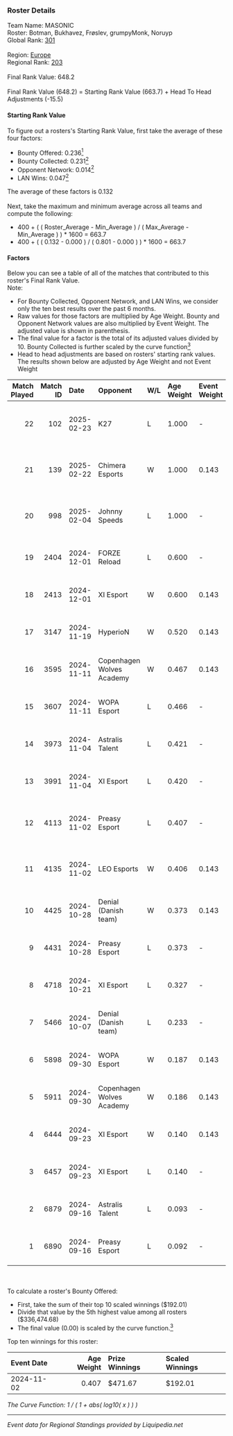 ### Roster Details<br />
Team Name: MASONIC<br />
Roster: Botman, Bukhavez, Frøslev, grumpyMonk, Noruyp<br />
Global Rank: [301](../standings_global.md)<br />
<br />
Region: [Europe]( ../standings_europe.md)<br />
Regional Rank: [203]( ../standings_europe.md)<br />
<br />
Final Rank Value:  648.2<br />
<br />
Final Rank Value (648.2) = Starting Rank Value (663.7) + Head To Head Adjustments (-15.5)<br />

#### Starting Rank Value<br />
To figure out a rosters's Starting Rank Value, first take the average of these four factors:<br />
- Bounty Offered: 0.236[<sup>1</sup>](#table2)
- Bounty Collected: 0.231[<sup>2</sup>](#table1)
- Opponent Network: 0.014[<sup>2</sup>](#table1)
- LAN Wins: 0.047[<sup>2</sup>](#table1)

The average of these factors is 0.132<br />
<br />
Next, take the maximum and minimum average across all teams and compute the following:<br />
- 400 + ( ( Roster_Average - Min_Average ) / ( Max_Average - Min_Average ) ) * 1600 = 663.7
- 400 + ( ( 0.132 - 0.000 ) / ( 0.801 - 0.000 ) ) * 1600 = 663.7


#### Factors<br />
Below you can see a table of all of the matches that contributed to this roster's Final Rank Value.<br />
Note:<br />

- For Bounty Collected, Opponent Network, and LAN Wins, we consider only the ten best results over the past 6 months.
- Raw values for those factors are multiplied by Age Weight. Bounty and Opponent Network values are also multiplied by Event Weight. The adjusted value is shown in parenthesis.
- The final value for a factor is the total of its adjusted values divided by 10. Bounty Collected is further scaled by the curve function[<sup>3</sup>](#curveFunction)
- Head to head adjustments are based on rosters' starting rank values. The results shown below are adjusted by Age Weight and not Event Weight
<span id="table1"></span><br />


| Match Played | Match ID | Date       | Opponent                  | W/L | Age Weight | Event Weight | Bounty Collected | Opponent Network | LAN Wins  | H2H Adj. | Roster                                              |
| -: | -: | :- | :- | :- | :- | :- | :- | :- | :- | -: | :- |
|           22 |      102 | 2025-02-23 | K27                       | L   | 1.000      | -            | -                | -                | -         |    -9.31 | Botman, Bukhavez, Frøslev, grumpyMonk, Noruyp       |
|           21 |      139 | 2025-02-22 | Chimera Esports           | W   | 1.000      | 0.143        | 0.025 (0.004)    | 0.595 (0.085)    | 0 (0.000) |    24.07 | Botman, Bukhavez, Frøslev, grumpyMonk, Noruyp       |
|           20 |      998 | 2025-02-04 | Johnny Speeds             | L   | 1.000      | -            | -                | -                | -         |   -20.79 | Botman, Bukhavez, Frøslev, grumpyMonk, Noruyp       |
|           19 |     2404 | 2024-12-01 | FORZE Reload              | L   | 0.600      | -            | -                | -                | -         |    -4.21 | Botman, Bukhavez, Frøslev, Noruyp, Skejs            |
|           18 |     2413 | 2024-12-01 | XI Esport                 | W   | 0.600      | 0.143        | 0.001 (0.000)    | 0.287 (0.025)    | 0 (0.000) |    10.73 | Botman, Bukhavez, Frøslev, Noruyp, Skejs            |
|           17 |     3147 | 2024-11-19 | HyperioN                  | W   | 0.520      | 0.143        | 0.000 (0.000)    | 0.000 (0.000)    | 0 (0.000) |     3.30 | Botman, Frøslev, NoProblemGuy, Noruyp, Patti        |
|           16 |     3595 | 2024-11-11 | Copenhagen Wolves Academy | W   | 0.467      | 0.143        | 0.000 (0.000)    | 0.000 (0.000)    | 0 (0.000) |     2.79 | Botman, Frøslev, NoProblemGuy, Noruyp, Patti        |
|           15 |     3607 | 2024-11-11 | WOPA Esport               | L   | 0.466      | -            | -                | -                | -         |    -3.40 | Botman, Frøslev, NoProblemGuy, Noruyp, Patti        |
|           14 |     3973 | 2024-11-04 | Astralis Talent           | L   | 0.421      | -            | -                | -                | -         |    -4.83 | Botman, Frøslev, NoProblemGuy, Noruyp, Patti        |
|           13 |     3991 | 2024-11-04 | XI Esport                 | L   | 0.420      | -            | -                | -                | -         |    -6.17 | Botman, Frøslev, NoProblemGuy, Noruyp, Patti        |
|           12 |     4113 | 2024-11-02 | Preasy Esport             | L   | 0.407      | -            | -                | -                | -         |    -4.19 | Botman, FrekaFiskeNN, Frøslev, NoProblemGuy, Noruyp |
|           11 |     4135 | 2024-11-02 | LEO Esports               | W   | 0.406      | 0.143        | 0.000 (0.000)    | 0.000 (0.000)    | 1 (0.406) |     2.43 | Botman, FrekaFiskeNN, Frøslev, NoProblemGuy, Noruyp |
|           10 |     4425 | 2024-10-28 | Denial (Danish team)      | W   | 0.373      | 0.143        | 0.001 (0.000)    | 0.106 (0.006)    | 0 (0.000) |     5.89 | Botman, Frøslev, NoProblemGuy, Noruyp, Patti        |
|            9 |     4431 | 2024-10-28 | Preasy Esport             | L   | 0.373      | -            | -                | -                | -         |    -3.78 | Botman, Frøslev, NoProblemGuy, Noruyp, Patti        |
|            8 |     4718 | 2024-10-21 | XI Esport                 | L   | 0.327      | -            | -                | -                | -         |    -7.07 | Botman, Frøslev, NoProblemGuy, Noruyp, Patti        |
|            7 |     5466 | 2024-10-07 | Denial (Danish team)      | L   | 0.233      | -            | -                | -                | -         |    -3.79 | Botman, Frøslev, NoProblemGuy, Noruyp, Patti        |
|            6 |     5898 | 2024-09-30 | WOPA Esport               | W   | 0.187      | 0.143        | 0.031 (0.001)    | 0.785 (0.021)    | 0 (0.000) |     4.36 | Botman, Frøslev, NoProblemGuy, Noruyp, Patti        |
|            5 |     5911 | 2024-09-30 | Copenhagen Wolves Academy | W   | 0.186      | 0.143        | 0.000 (0.000)    | 0.000 (0.000)    | 0 (0.000) |     1.10 | Botman, Frøslev, NoProblemGuy, Noruyp, Patti        |
|            4 |     6444 | 2024-09-23 | XI Esport                 | W   | 0.140      | 0.143        | 0.001 (0.000)    | 0.287 (0.006)    | 0 (0.000) |     2.36 | Botman, Frøslev, NoProblemGuy, Noruyp, Patti        |
|            3 |     6457 | 2024-09-23 | XI Esport                 | L   | 0.140      | -            | -                | -                | -         |    -3.11 | Botman, Frøslev, NoProblemGuy, Noruyp, Patti        |
|            2 |     6879 | 2024-09-16 | Astralis Talent           | L   | 0.093      | -            | -                | -                | -         |    -1.01 | Botman, Frøslev, NoProblemGuy, Noruyp, Patti        |
|            1 |     6890 | 2024-09-16 | Preasy Esport             | L   | 0.092      | -            | -                | -                | -         |    -0.89 | Botman, Frøslev, NoProblemGuy, Noruyp, Patti        |

<br />
<span id="table2"></span><br />
To calculate a roster's Bounty Offered:<br />

- First, take the sum of their top 10 scaled winnings ($192.01)
- Divide that value by the 5th highest value among all rosters ($336,474.68)
- The final value (0.00) is scaled by the curve function.[<sup>3</sup>](#curveFunction)

Top ten winnings for this roster:<br />

| Event Date | Age Weight | Prize Winnings | Scaled Winnings |
| :- | -: | :- | :- |
| 2024-11-02 |      0.407 | $471.67        | $192.01         |


<span id="curveFunction"></span>_The Curve Function: 1 / ( 1 + abs( log10( x ) ) )_<br />

---
_Event data for Regional Standings provided by Liquipedia.net_<br />
